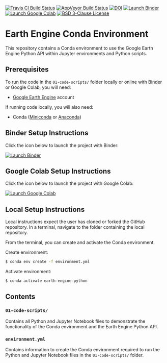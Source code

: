 [![Travis CI Build Status](https://travis-ci.com/calekochenour/earth-engine-env.svg?branch=main)](https://travis-ci.com/calekochenour/earth-engine-env)
[![AppVeyor Build Status](https://ci.appveyor.com/api/projects/status/32r7s2skrgm9ubva?svg=true)](https://ci.appveyor.com/project/calekochenour/earth-engine-env)
[![DOI](https://zenodo.org/badge/DOI/10.5281/zenodo.4216770.svg)](https://doi.org/10.5281/zenodo.4216770)
[![Launch Binder](https://mybinder.org/badge_logo.svg)](https://mybinder.org/v2/gh/calekochenour/earth-engine-environment/main)
[![Launch Google Colab](https://colab.research.google.com/assets/colab-badge.svg)](https://colab.research.google.com/github/calekochenour/earth-engine-environment/blob/main/01-code-scripts/01-qualitative-change-detection.ipynb)
[![BSD 3-Clause License](https://img.shields.io/badge/License-BSD%203--Clause-blue.svg)](https://opensource.org/licenses/BSD-3-Clause)

# Earth Engine Conda Environment

This repository contains a Conda environment to use the Google Earth Engine Python API within Jupyter environments and Python scripts.

## Prerequisites

To run the code in the `01-code-scripts/` folder locally or online with Binder or Google Colab, you will need:

 * [Google Earth Engine](https://earthengine.google.com/) account

If running code locally, you will also need:

 * Conda ([Miniconda](https://docs.conda.io/en/latest/miniconda.html) or [Anaconda](https://docs.anaconda.com/anaconda/install/))

## Binder Setup Instructions

Click the icon below to launch the project with Binder:

[![Launch Binder](https://mybinder.org/badge_logo.svg)](https://mybinder.org/v2/gh/calekochenour/earth-engine-environment/main)

## Google Colab Setup Instructions

Click the icon below to launch the project with Google Colab:

[![Launch Google Colab](https://colab.research.google.com/assets/colab-badge.svg)](https://colab.research.google.com/github/calekochenour/earth-engine-environment/blob/main/01-code-scripts/01-qualitative-change-detection.ipynb)

## Local Setup Instructions

Local instructions expect the user has cloned or forked the GitHub repository. In a terminal, navigate to the folder containing the local repository.

From the terminal, you can create and activate the Conda environment.

Create environment:

```bash
$ conda env create -f environment.yml
```

Activate environment:

```bash
$ conda activate earth-engine-python
```

## Contents

### `01-code-scripts/`

Contains all Python and Jupyter Notebook files to demonstrate the functionality of the Conda environment and the Earth Engine Python API.

### `environment.yml`

Contains information to create the Conda environment required to run the Python and Jupyter Notebook files in the `01-code-scripts/` folder.  

